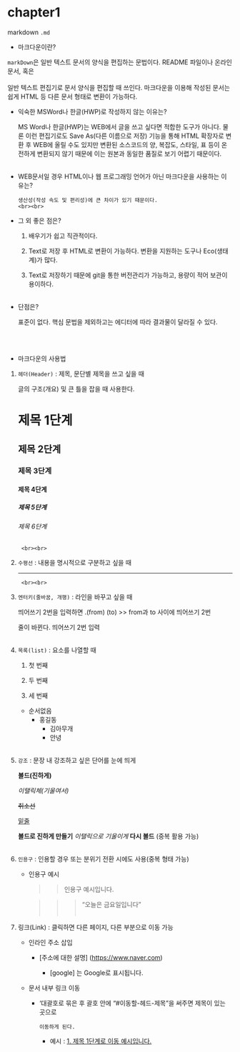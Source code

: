 # chapter1

markdown `.md`

 - 마크다운이란?     

`markDown`은 일반 텍스트 문서의 양식을 편집하는 문법이다. README 파일이나 온라인 문서, 혹은
    <br><br>
일반 텍스트 편집기로 문서 양식을 편집할 때 쓰인다. 마크다운을 이용해 작성된 문서는 쉽게 HTML 등 다른 문서 형태로 변환이 가능하다.

- 익숙한 MSWord나 한글(HWP)로 작성하지 않는 이유는?
    
    MS Word나 한글(HWP)는 WEB에서 글을 쓰고 싶다면 적합한 도구가 아니다. 물론 이런 편집기로도 Save As(다른 이름으로 저장) 기능을 통해 HTML 확장자로 변환 후 WEB에 올릴 수도 있지만 변환된 소스코드의 양, 복잡도, 스타일, 표 등이 온전하게 변환되지 않기 때문에 이는 원본과 동일한 품질로 보기 어렵기 때문이다.
        <br><br>
- WEB문서일 경우 HTML이나 웹 프로그래밍 언어가 아닌 마크다운을 사용하는 이유는?
    
      생산성(작성 속도 및 편리성)에 큰 차이가 있기 때문이다. 
      <br><br>
- 그 외 좋은 점은?
    
     1. 배우기가 쉽고 직관적이다.
    
     2. Text로 저장 후 HTML로 변환이 가능하다. 변환을 지원하는 도구나 Eco(생태계)가 많다.
    
     3. Text로 저장하기 때문에 git을 통한 버전관리가 가능하고, 용량이 적어 보관이 용이하다.
        <br><br>
- 단점은?
    
    표준이 없다. 핵심 문법을 제외하고는 에디터에 따라 결과물이 달라질 수 있다.
    
    <br><br>
 - 마크다운의 사용법

1. `헤더(Header)` : 제목, 문단별 제목을 쓰고 싶을 때
    
    글의 구조(개요) 및 큰 틀을 잡을 때 사용한다.
    
    # 제목 1단계
    
    ## 제목 2단계
    
    ### 제목 3단계
    
    #### 제목 4단계
    
    ##### 제목 5단계
    
    ###### 제목 6단계
        <br><br>
2. `수평선` : 내용을 명시적으로 구분하고 싶을 때
    
    ---
        <br><br>
3. `엔터키(줄바꿈, 개행)` : 라인을 바꾸고 싶을 때
    
    띄어쓰기 2번을 입력하면 .(from)  (to) >> from과 to 사이에 띄어쓰기 2번
    
    줄이 바뀐다.  띄어쓰기 2번 입력
        <br><br>
4. `목록(list)` : 요소를 나열할 때
    
    
    1. 첫 번째
    
    1. 두 번째
    
    1. 세 번째
    
    - 순서없음
        - 홍길동
            - 김아무개
            - 안녕
        <br><br>        
    
5. `강조` : 문장 내 강조하고 싶은 단어를 눈에 띄게
    
    **볼드(진하게)**
    
    *이탤릭체(기울여서)*
    
    ~~취소선~~
    
    <u>밑줄</u>
    
    **볼드로 진하게 만들기** *이탤릭으로 기울이게* **다시 볼드** (중복 활용 가능)
    <br><br>
    
6. `인용구` : 인용할 경우 또는 분위기 전환 시에도 사용(중복 형태 가능)
    - 인용구 예시
        
        >> 인용구 예시입니다.
        
        >>> “오늘은 금요일입니다”
     <br><br>
            
7. 링크(Link) : 클릭하면 다른 페이지, 다른 부분으로 이동 가능
    - 인라인 주소 삽입
        - [주소에 대한 설명] (https://www.naver.com)
        
           * [google] 는 Google로 표시됩니다.
        
    - 문서 내부 링크 이동
        - ‘대괄호로 묶은 후 괄호 안에 “#이동할-헤드-제목”을 써주면 제목이 있는 곳으로
            
              이동하게 된다.
            
            - 예시 : [1. 제목 1단계로 이동 예시입니다.](#제목-1단계)